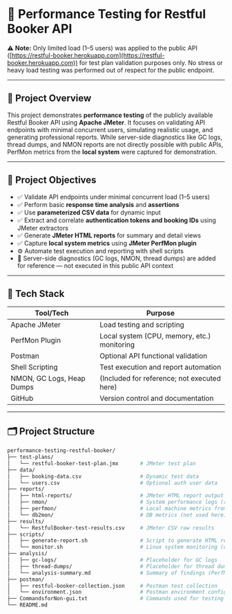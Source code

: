 # 🚀 Performance Testing for Restful Booker API

⚠️ **Note:** Only limited load (1–5 users) was applied to the public API ([https://restful-booker.herokuapp.com](https://restful-booker.herokuapp.com)) for test plan validation purposes only. No stress or heavy load testing was performed out of respect for the public endpoint.

---

## 📘 Project Overview

This project demonstrates **performance testing** of the publicly available Restful Booker API using **Apache JMeter**. It focuses on validating API endpoints with minimal concurrent users, simulating realistic usage, and generating professional reports. While server-side diagnostics like GC logs, thread dumps, and NMON reports are not directly possible with public APIs, PerfMon metrics from the **local system** were captured for demonstration.

---

## 🎯 Project Objectives

- ✅ Validate API endpoints under minimal concurrent load (1–5 users)  
- ✅ Perform basic **response time analysis** and **assertions**  
- ✅ Use **parameterized CSV data** for dynamic input  
- ✅ Extract and correlate **authentication tokens and booking IDs** using JMeter extractors  
- ✅ Generate **JMeter HTML reports** for summary and detail views  
- ✅ Capture **local system metrics** using **JMeter PerfMon plugin**  
- ⚙️ Automate test execution and reporting with shell scripts  
- 🛑 Server-side diagnostics (GC logs, NMON, thread dumps) are added for reference — not executed in this public API context

---

## 🧰 Tech Stack

| Tool/Tech          | Purpose                                     |
|--------------------|---------------------------------------------|
| Apache JMeter      | Load testing and scripting                  |
| PerfMon Plugin     | Local system (CPU, memory, etc.) monitoring |
| Postman            | Optional API functional validation          |
| Shell Scripting    | Test execution and report automation        |
| NMON, GC Logs, Heap Dumps | (Included for reference; not executed here) |
| GitHub             | Version control and documentation           |

---

## 🗂️ Project Structure

```bash
performance-testing-restful-booker/
├── test-plans/
│   └── restful-booker-test-plan.jmx       # JMeter test plan
├── data/
│   ├── booking-data.csv                   # Dynamic test data
│   └── users.csv                          # Optional auth user data
├── reports/
│   ├── html-reports/                      # JMeter HTML report output
│   ├── nmon/                              # System performance logs (reference)
│   ├── perfmon/                           # Local machine metrics from JMeter PerfMon
│   └── db2mon/                            # DB metrics (not used here)
├── results/
│   └── RestfulBooker-test-results.csv     # JMeter CSV raw results
├── scripts/
│   ├── generate-report.sh                 # Script to generate HTML reports
│   └── monitor.sh                         # Linux system monitoring (optional)
├── analysis/
│   ├── gc-logs/                           # Placeholder for GC logs
│   ├── thread-dumps/                      # Placeholder for thread dumps
│   └── analysis-summary.md                # Summary of findings (PerfMon etc.)
├── postman/
│   ├── restful-booker-collection.json     # Postman test collection
│   └── environment.json                   # Postman environment config
├── CommandsforNon-gui.txt                 # Commands used for testing using non-gui mode
└── README.md

